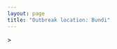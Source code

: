 ```yaml
---
layout: page
title: "Outbreak location: Bundi"
---
```

<div id="mapid">
<script src="https://buda-magenta.github.io/hazard_map/load_map.js"></script>
><script>
var marker_outbreak = L.marker([25.500000, 75.833333],{"autoPan": true}).addTo(map); marker_outbreak.bindTooltip("Bundi").openTooltip();

var circle_1 = L.circle([26.915458, 75.818982], {"pane": "markerPane", "color": "red", "fill": true, "fillOpacity": 0.2, "fillRule": "evenodd", "lineCap": "round", "lineJoin": "round", "opacity": 1.0, "radius": 100040, "stroke": true, "weight": 3}).addTo(map);
circle_1.bindTooltip("Jaipur<br>rank: 1<br>hazard index: 0.100040")
circle_1.bindPopup('<a href="https://buda-magenta.github.io/hazard_map/Jaipur">Jaipur</a>')

var circle_2 = L.circle([25.196826, 76.000893], {"pane": "markerPane", "color": "red", "fill": true, "fillOpacity": 0.2, "fillRule": "evenodd", "lineCap": "round", "lineJoin": "round", "opacity": 1.0, "radius": 70407, "stroke": true, "weight": 3}).addTo(map);
circle_2.bindTooltip("Kota<br>rank: 2<br>hazard index: 0.070407")
circle_2.bindPopup('<a href="https://buda-magenta.github.io/hazard_map/Kota">Kota</a>')

var circle_3 = L.circle([24.265131, 75.387182], {"pane": "markerPane", "color": "red", "fill": true, "fillOpacity": 0.2, "fillRule": "evenodd", "lineCap": "round", "lineJoin": "round", "opacity": 1.0, "radius": 35547, "stroke": true, "weight": 3}).addTo(map);
circle_3.bindTooltip("Mandsaur<br>rank: 3<br>hazard index: 0.035548")
circle_3.bindPopup('<a href="https://buda-magenta.github.io/hazard_map/Mandsaur">Mandsaur</a>')

var circle_4 = L.circle([24.500000, 74.500000], {"pane": "markerPane", "color": "red", "fill": true, "fillOpacity": 0.2, "fillRule": "evenodd", "lineCap": "round", "lineJoin": "round", "opacity": 1.0, "radius": 34974, "stroke": true, "weight": 3}).addTo(map);
circle_4.bindTooltip("Chittaurgarh<br>rank: 4<br>hazard index: 0.034975")
circle_4.bindPopup('<a href="https://buda-magenta.github.io/hazard_map/Chittaurgarh">Chittaurgarh</a>')

var circle_5 = L.circle([24.462465, 74.850114], {"pane": "markerPane", "color": "red", "fill": true, "fillOpacity": 0.2, "fillRule": "evenodd", "lineCap": "round", "lineJoin": "round", "opacity": 1.0, "radius": 32190, "stroke": true, "weight": 3}).addTo(map);
circle_5.bindTooltip("Nimach<br>rank: 5<br>hazard index: 0.032191")
circle_5.bindPopup('<a href="https://buda-magenta.github.io/hazard_map/Nimach">Nimach</a>')

var circle_6 = L.circle([24.578721, 73.686257], {"pane": "markerPane", "color": "red", "fill": true, "fillOpacity": 0.2, "fillRule": "evenodd", "lineCap": "round", "lineJoin": "round", "opacity": 1.0, "radius": 25127, "stroke": true, "weight": 3}).addTo(map);
circle_6.bindTooltip("Udaipur<br>rank: 6<br>hazard index: 0.025128")
circle_6.bindPopup('<a href="https://buda-magenta.github.io/hazard_map/Udaipur">Udaipur</a>')

var circle_7 = L.circle([26.469100, 74.639000], {"pane": "markerPane", "color": "red", "fill": true, "fillOpacity": 0.2, "fillRule": "evenodd", "lineCap": "round", "lineJoin": "round", "opacity": 1.0, "radius": 20461, "stroke": true, "weight": 3}).addTo(map);
circle_7.bindTooltip("Ajmer<br>rank: 7<br>hazard index: 0.020462")
circle_7.bindPopup('<a href="https://buda-magenta.github.io/hazard_map/Ajmer">Ajmer</a>')

var circle_8 = L.circle([25.488773, 74.699613], {"pane": "markerPane", "color": "red", "fill": true, "fillOpacity": 0.2, "fillRule": "evenodd", "lineCap": "round", "lineJoin": "round", "opacity": 1.0, "radius": 13576, "stroke": true, "weight": 3}).addTo(map);
circle_8.bindTooltip("Bhilwara<br>rank: 8<br>hazard index: 0.013577")
circle_8.bindPopup('<a href="https://buda-magenta.github.io/hazard_map/Bhilwara">Bhilwara</a>')

var circle_9 = L.circle([26.166667, 77.500000], {"pane": "markerPane", "color": "red", "fill": true, "fillOpacity": 0.2, "fillRule": "evenodd", "lineCap": "round", "lineJoin": "round", "opacity": 1.0, "radius": 6494, "stroke": true, "weight": 3}).addTo(map);
circle_9.bindTooltip("Morena<br>rank: 9<br>hazard index: 0.006495")
circle_9.bindPopup('<a href="https://buda-magenta.github.io/hazard_map/Morena">Morena</a>')

var circle_10 = L.circle([26.122147, 75.663754], {"pane": "markerPane", "color": "red", "fill": true, "fillOpacity": 0.2, "fillRule": "evenodd", "lineCap": "round", "lineJoin": "round", "opacity": 1.0, "radius": 5356, "stroke": true, "weight": 3}).addTo(map);
circle_10.bindTooltip("Tonk<br>rank: 10<br>hazard index: 0.005356")
circle_10.bindPopup('<a href="https://buda-magenta.github.io/hazard_map/Tonk">Tonk</a>')

var circle_11 = L.circle([26.588559, 74.861097], {"pane": "markerPane", "color": "red", "fill": true, "fillOpacity": 0.2, "fillRule": "evenodd", "lineCap": "round", "lineJoin": "round", "opacity": 1.0, "radius": 5045, "stroke": true, "weight": 3}).addTo(map);
circle_11.bindTooltip("Kishangarh<br>rank: 11<br>hazard index: 0.005046")
circle_11.bindPopup('<a href="https://buda-magenta.github.io/hazard_map/Kishangarh">Kishangarh</a>')

var circle_12 = L.circle([26.099214, 74.312704], {"pane": "markerPane", "color": "red", "fill": true, "fillOpacity": 0.2, "fillRule": "evenodd", "lineCap": "round", "lineJoin": "round", "opacity": 1.0, "radius": 4722, "stroke": true, "weight": 3}).addTo(map);
circle_12.bindTooltip("Beawar<br>rank: 12<br>hazard index: 0.004723")
circle_12.bindPopup('<a href="https://buda-magenta.github.io/hazard_map/Beawar">Beawar</a>')

var circle_13 = L.circle([26.229141, 76.304533], {"pane": "markerPane", "color": "red", "fill": true, "fillOpacity": 0.2, "fillRule": "evenodd", "lineCap": "round", "lineJoin": "round", "opacity": 1.0, "radius": 3930, "stroke": true, "weight": 3}).addTo(map);
circle_13.bindTooltip("Sawai Madhopur<br>rank: 13<br>hazard index: 0.003930")
circle_13.bindPopup('<a href="https://buda-magenta.github.io/hazard_map/Sawai_Madhopur">Sawai Madhopur</a>')

var circle_14 = L.circle([24.917151, 76.696403], {"pane": "markerPane", "color": "red", "fill": true, "fillOpacity": 0.2, "fillRule": "evenodd", "lineCap": "round", "lineJoin": "round", "opacity": 1.0, "radius": 3874, "stroke": true, "weight": 3}).addTo(map);
circle_14.bindTooltip("Baran<br>rank: 14<br>hazard index: 0.003874")
circle_14.bindPopup('<a href="https://buda-magenta.github.io/hazard_map/Baran">Baran</a>')

var circle_15 = L.circle([26.732501, 77.036312], {"pane": "markerPane", "color": "red", "fill": true, "fillOpacity": 0.2, "fillRule": "evenodd", "lineCap": "round", "lineJoin": "round", "opacity": 1.0, "radius": 3430, "stroke": true, "weight": 3}).addTo(map);
circle_15.bindTooltip("Hindaun<br>rank: 15<br>hazard index: 0.003431")
circle_15.bindPopup('<a href="https://buda-magenta.github.io/hazard_map/Hindaun">Hindaun</a>')

var circle_16 = L.circle([26.296772, 73.035143], {"pane": "markerPane", "color": "red", "fill": true, "fillOpacity": 0.2, "fillRule": "evenodd", "lineCap": "round", "lineJoin": "round", "opacity": 1.0, "radius": 3073, "stroke": true, "weight": 3}).addTo(map);
circle_16.bindTooltip("Jodhpur<br>rank: 16<br>hazard index: 0.003073")
circle_16.bindPopup('<a href="https://buda-magenta.github.io/hazard_map/Jodhpur">Jodhpur</a>')

var circle_17 = L.circle([23.480592, 74.917790], {"pane": "markerPane", "color": "red", "fill": true, "fillOpacity": 0.2, "fillRule": "evenodd", "lineCap": "round", "lineJoin": "round", "opacity": 1.0, "radius": 2448, "stroke": true, "weight": 3}).addTo(map);
circle_17.bindTooltip("Ratlam<br>rank: 17<br>hazard index: 0.002448")
circle_17.bindPopup('<a href="https://buda-magenta.github.io/hazard_map/Ratlam">Ratlam</a>')

var circle_18 = L.circle([28.651718, 77.221939], {"pane": "markerPane", "color": "red", "fill": true, "fillOpacity": 0.2, "fillRule": "evenodd", "lineCap": "round", "lineJoin": "round", "opacity": 1.0, "radius": 2220, "stroke": true, "weight": 3}).addTo(map);
circle_18.bindTooltip("Delhi<br>rank: 18<br>hazard index: 0.002221")
circle_18.bindPopup('<a href="https://buda-magenta.github.io/hazard_map/Delhi">Delhi</a>')

var circle_19 = L.circle([24.935635, 82.647701], {"pane": "markerPane", "color": "red", "fill": true, "fillOpacity": 0.2, "fillRule": "evenodd", "lineCap": "round", "lineJoin": "round", "opacity": 1.0, "radius": 1650, "stroke": true, "weight": 3}).addTo(map);
circle_19.bindTooltip("Mirzapur<br>rank: 19<br>hazard index: 0.001650")
circle_19.bindPopup('<a href="https://buda-magenta.github.io/hazard_map/Mirzapur">Mirzapur</a>')

var circle_20 = L.circle([23.021624, 72.579707], {"pane": "markerPane", "color": "red", "fill": true, "fillOpacity": 0.2, "fillRule": "evenodd", "lineCap": "round", "lineJoin": "round", "opacity": 1.0, "radius": 1641, "stroke": true, "weight": 3}).addTo(map);
circle_20.bindTooltip("Ahmedabad<br>rank: 20<br>hazard index: 0.001642")
circle_20.bindPopup('<a href="https://buda-magenta.github.io/hazard_map/Ahmedabad">Ahmedabad</a>')

var circle_21 = L.circle([19.075990, 72.877393], {"pane": "markerPane", "color": "red", "fill": true, "fillOpacity": 0.2, "fillRule": "evenodd", "lineCap": "round", "lineJoin": "round", "opacity": 1.0, "radius": 1506, "stroke": true, "weight": 3}).addTo(map);
circle_21.bindTooltip("Mumbai<br>rank: 21<br>hazard index: 0.001506")
circle_21.bindPopup('<a href="https://buda-magenta.github.io/hazard_map/Mumbai">Mumbai</a>')

var circle_22 = L.circle([27.639077, 76.614452], {"pane": "markerPane", "color": "red", "fill": true, "fillOpacity": 0.2, "fillRule": "evenodd", "lineCap": "round", "lineJoin": "round", "opacity": 1.0, "radius": 1497, "stroke": true, "weight": 3}).addTo(map);
circle_22.bindTooltip("Alwar<br>rank: 22<br>hazard index: 0.001497")
circle_22.bindPopup('<a href="https://buda-magenta.github.io/hazard_map/Alwar">Alwar</a>')

var circle_23 = L.circle([28.015929, 73.317137], {"pane": "markerPane", "color": "red", "fill": true, "fillOpacity": 0.2, "fillRule": "evenodd", "lineCap": "round", "lineJoin": "round", "opacity": 1.0, "radius": 1254, "stroke": true, "weight": 3}).addTo(map);
circle_23.bindTooltip("Bikaner<br>rank: 23<br>hazard index: 0.001254")
circle_23.bindPopup('<a href="https://buda-magenta.github.io/hazard_map/Bikaner">Bikaner</a>')

var circle_24 = L.circle([27.662826, 75.027926], {"pane": "markerPane", "color": "red", "fill": true, "fillOpacity": 0.2, "fillRule": "evenodd", "lineCap": "round", "lineJoin": "round", "opacity": 1.0, "radius": 1071, "stroke": true, "weight": 3}).addTo(map);
circle_24.bindTooltip("Sikar<br>rank: 24<br>hazard index: 0.001071")
circle_24.bindPopup('<a href="https://buda-magenta.github.io/hazard_map/Sikar">Sikar</a>')

var circle_25 = L.circle([22.720362, 75.868200], {"pane": "markerPane", "color": "red", "fill": true, "fillOpacity": 0.2, "fillRule": "evenodd", "lineCap": "round", "lineJoin": "round", "opacity": 1.0, "radius": 1059, "stroke": true, "weight": 3}).addTo(map);
circle_25.bindTooltip("Indore<br>rank: 25<br>hazard index: 0.001059")
circle_25.bindPopup('<a href="https://buda-magenta.github.io/hazard_map/Indore">Indore</a>')

var circle_26 = L.circle([27.175255, 78.009816], {"pane": "markerPane", "color": "red", "fill": true, "fillOpacity": 0.2, "fillRule": "evenodd", "lineCap": "round", "lineJoin": "round", "opacity": 1.0, "radius": 828, "stroke": true, "weight": 3}).addTo(map);
circle_26.bindTooltip("Agra<br>rank: 26<br>hazard index: 0.000829")
circle_26.bindPopup('<a href="https://buda-magenta.github.io/hazard_map/Agra">Agra</a>')

var circle_27 = L.circle([24.500000, 77.500000], {"pane": "markerPane", "color": "red", "fill": true, "fillOpacity": 0.2, "fillRule": "evenodd", "lineCap": "round", "lineJoin": "round", "opacity": 1.0, "radius": 776, "stroke": true, "weight": 3}).addTo(map);
circle_27.bindTooltip("Guna<br>rank: 27<br>hazard index: 0.000777")
circle_27.bindPopup('<a href="https://buda-magenta.github.io/hazard_map/Guna">Guna</a>')

var circle_28 = L.circle([23.160894, 79.949770], {"pane": "markerPane", "color": "red", "fill": true, "fillOpacity": 0.2, "fillRule": "evenodd", "lineCap": "round", "lineJoin": "round", "opacity": 1.0, "radius": 650, "stroke": true, "weight": 3}).addTo(map);
circle_28.bindTooltip("Jabalpur<br>rank: 28<br>hazard index: 0.000651")
circle_28.bindPopup('<a href="https://buda-magenta.github.io/hazard_map/Jabalpur">Jabalpur</a>')

var circle_29 = L.circle([17.388786, 78.461065], {"pane": "markerPane", "color": "red", "fill": true, "fillOpacity": 0.2, "fillRule": "evenodd", "lineCap": "round", "lineJoin": "round", "opacity": 1.0, "radius": 649, "stroke": true, "weight": 3}).addTo(map);
circle_29.bindTooltip("Hyderabad<br>rank: 29<br>hazard index: 0.000650")
circle_29.bindPopup('<a href="https://buda-magenta.github.io/hazard_map/Hyderabad">Hyderabad</a>')

var circle_30 = L.circle([12.979120, 77.591300], {"pane": "markerPane", "color": "red", "fill": true, "fillOpacity": 0.2, "fillRule": "evenodd", "lineCap": "round", "lineJoin": "round", "opacity": 1.0, "radius": 634, "stroke": true, "weight": 3}).addTo(map);
circle_30.bindTooltip("Bangalore<br>rank: 30<br>hazard index: 0.000634")
circle_30.bindPopup('<a href="https://buda-magenta.github.io/hazard_map/Bangalore">Bangalore</a>')

var circle_31 = L.circle([25.531031, 78.652689], {"pane": "markerPane", "color": "red", "fill": true, "fillOpacity": 0.2, "fillRule": "evenodd", "lineCap": "round", "lineJoin": "round", "opacity": 1.0, "radius": 627, "stroke": true, "weight": 3}).addTo(map);
circle_31.bindTooltip("Jhansi<br>rank: 31<br>hazard index: 0.000627")
circle_31.bindPopup('<a href="https://buda-magenta.github.io/hazard_map/Jhansi">Jhansi</a>')

var circle_32 = L.circle([26.460914, 80.321759], {"pane": "markerPane", "color": "red", "fill": true, "fillOpacity": 0.2, "fillRule": "evenodd", "lineCap": "round", "lineJoin": "round", "opacity": 1.0, "radius": 564, "stroke": true, "weight": 3}).addTo(map);
circle_32.bindTooltip("Kanpur<br>rank: 32<br>hazard index: 0.000565")
circle_32.bindPopup('<a href="https://buda-magenta.github.io/hazard_map/Kanpur">Kanpur</a>')

var circle_33 = L.circle([27.633333, 77.583333], {"pane": "markerPane", "color": "red", "fill": true, "fillOpacity": 0.2, "fillRule": "evenodd", "lineCap": "round", "lineJoin": "round", "opacity": 1.0, "radius": 523, "stroke": true, "weight": 3}).addTo(map);
circle_33.bindTooltip("Mathura<br>rank: 33<br>hazard index: 0.000523")
circle_33.bindPopup('<a href="https://buda-magenta.github.io/hazard_map/Mathura">Mathura</a>')

var circle_34 = L.circle([22.541418, 88.357691], {"pane": "markerPane", "color": "red", "fill": true, "fillOpacity": 0.2, "fillRule": "evenodd", "lineCap": "round", "lineJoin": "round", "opacity": 1.0, "radius": 518, "stroke": true, "weight": 3}).addTo(map);
circle_34.bindTooltip("Kolkata<br>rank: 34<br>hazard index: 0.000519")
circle_34.bindPopup('<a href="https://buda-magenta.github.io/hazard_map/Kolkata">Kolkata</a>')

var circle_35 = L.circle([23.258486, 77.401989], {"pane": "markerPane", "color": "red", "fill": true, "fillOpacity": 0.2, "fillRule": "evenodd", "lineCap": "round", "lineJoin": "round", "opacity": 1.0, "radius": 467, "stroke": true, "weight": 3}).addTo(map);
circle_35.bindTooltip("Bhopal<br>rank: 35<br>hazard index: 0.000468")
circle_35.bindPopup('<a href="https://buda-magenta.github.io/hazard_map/Bhopal">Bhopal</a>')

var circle_36 = L.circle([28.206144, 74.691907], {"pane": "markerPane", "color": "red", "fill": true, "fillOpacity": 0.2, "fillRule": "evenodd", "lineCap": "round", "lineJoin": "round", "opacity": 1.0, "radius": 467, "stroke": true, "weight": 3}).addTo(map);
circle_36.bindTooltip("Churu<br>rank: 36<br>hazard index: 0.000468")
circle_36.bindPopup('<a href="https://buda-magenta.github.io/hazard_map/Churu">Churu</a>')

var circle_37 = L.circle([26.838100, 80.934600], {"pane": "markerPane", "color": "red", "fill": true, "fillOpacity": 0.2, "fillRule": "evenodd", "lineCap": "round", "lineJoin": "round", "opacity": 1.0, "radius": 461, "stroke": true, "weight": 3}).addTo(map);
circle_37.bindTooltip("Lucknow<br>rank: 37<br>hazard index: 0.000462")
circle_37.bindPopup('<a href="https://buda-magenta.github.io/hazard_map/Lucknow">Lucknow</a>')

var circle_38 = L.circle([27.060786, 74.176675], {"pane": "markerPane", "color": "red", "fill": true, "fillOpacity": 0.2, "fillRule": "evenodd", "lineCap": "round", "lineJoin": "round", "opacity": 1.0, "radius": 425, "stroke": true, "weight": 3}).addTo(map);
circle_38.bindTooltip("Nagaur<br>rank: 38<br>hazard index: 0.000425")
circle_38.bindPopup('<a href="https://buda-magenta.github.io/hazard_map/Nagaur">Nagaur</a>')

var circle_39 = L.circle([23.174597, 75.785142], {"pane": "markerPane", "color": "red", "fill": true, "fillOpacity": 0.2, "fillRule": "evenodd", "lineCap": "round", "lineJoin": "round", "opacity": 1.0, "radius": 416, "stroke": true, "weight": 3}).addTo(map);
circle_39.bindTooltip("Ujjain<br>rank: 39<br>hazard index: 0.000417")
circle_39.bindPopup('<a href="https://buda-magenta.github.io/hazard_map/Ujjain">Ujjain</a>')

var circle_40 = L.circle([29.168807, 75.746110], {"pane": "markerPane", "color": "red", "fill": true, "fillOpacity": 0.2, "fillRule": "evenodd", "lineCap": "round", "lineJoin": "round", "opacity": 1.0, "radius": 379, "stroke": true, "weight": 3}).addTo(map);
circle_40.bindTooltip("Hisar<br>rank: 40<br>hazard index: 0.000379")
circle_40.bindPopup('<a href="https://buda-magenta.github.io/hazard_map/Hisar">Hisar</a>')

var circle_41 = L.circle([26.653396, 77.624206], {"pane": "markerPane", "color": "red", "fill": true, "fillOpacity": 0.2, "fillRule": "evenodd", "lineCap": "round", "lineJoin": "round", "opacity": 1.0, "radius": 375, "stroke": true, "weight": 3}).addTo(map);
circle_41.bindTooltip("Dhaulpur<br>rank: 41<br>hazard index: 0.000376")
circle_41.bindPopup('<a href="https://buda-magenta.github.io/hazard_map/Dhaulpur">Dhaulpur</a>')

var circle_42 = L.circle([27.701115, 74.464936], {"pane": "markerPane", "color": "red", "fill": true, "fillOpacity": 0.2, "fillRule": "evenodd", "lineCap": "round", "lineJoin": "round", "opacity": 1.0, "radius": 322, "stroke": true, "weight": 3}).addTo(map);
circle_42.bindTooltip("Sujangarh<br>rank: 42<br>hazard index: 0.000323")
circle_42.bindPopup('<a href="https://buda-magenta.github.io/hazard_map/Sujangarh">Sujangarh</a>')

var circle_43 = L.circle([26.203725, 78.157363], {"pane": "markerPane", "color": "red", "fill": true, "fillOpacity": 0.2, "fillRule": "evenodd", "lineCap": "round", "lineJoin": "round", "opacity": 1.0, "radius": 305, "stroke": true, "weight": 3}).addTo(map);
circle_43.bindTooltip("Gwalior<br>rank: 43<br>hazard index: 0.000305")
circle_43.bindPopup('<a href="https://buda-magenta.github.io/hazard_map/Gwalior">Gwalior</a>')

var circle_44 = L.circle([23.587548, 75.675679], {"pane": "markerPane", "color": "red", "fill": true, "fillOpacity": 0.2, "fillRule": "evenodd", "lineCap": "round", "lineJoin": "round", "opacity": 1.0, "radius": 279, "stroke": true, "weight": 3}).addTo(map);
circle_44.bindTooltip("Nagda<br>rank: 44<br>hazard index: 0.000279")
circle_44.bindPopup('<a href="https://buda-magenta.github.io/hazard_map/Nagda">Nagda</a>')

var circle_45 = L.circle([30.733442, 76.779714], {"pane": "markerPane", "color": "red", "fill": true, "fillOpacity": 0.2, "fillRule": "evenodd", "lineCap": "round", "lineJoin": "round", "opacity": 1.0, "radius": 277, "stroke": true, "weight": 3}).addTo(map);
circle_45.bindTooltip("Chandigarh<br>rank: 45<br>hazard index: 0.000278")
circle_45.bindPopup('<a href="https://buda-magenta.github.io/hazard_map/Chandigarh">Chandigarh</a>')

var circle_46 = L.circle([13.083694, 80.270186], {"pane": "markerPane", "color": "red", "fill": true, "fillOpacity": 0.2, "fillRule": "evenodd", "lineCap": "round", "lineJoin": "round", "opacity": 1.0, "radius": 273, "stroke": true, "weight": 3}).addTo(map);
circle_46.bindTooltip("Chennai<br>rank: 46<br>hazard index: 0.000273")
circle_46.bindPopup('<a href="https://buda-magenta.github.io/hazard_map/Chennai">Chennai</a>')

var circle_47 = L.circle([27.265212, 77.369126], {"pane": "markerPane", "color": "red", "fill": true, "fillOpacity": 0.2, "fillRule": "evenodd", "lineCap": "round", "lineJoin": "round", "opacity": 1.0, "radius": 250, "stroke": true, "weight": 3}).addTo(map);
circle_47.bindTooltip("Bharatpur<br>rank: 47<br>hazard index: 0.000251")
circle_47.bindPopup('<a href="https://buda-magenta.github.io/hazard_map/Bharatpur">Bharatpur</a>')

var circle_48 = L.circle([21.170200, 72.831100], {"pane": "markerPane", "color": "red", "fill": true, "fillOpacity": 0.2, "fillRule": "evenodd", "lineCap": "round", "lineJoin": "round", "opacity": 1.0, "radius": 235, "stroke": true, "weight": 3}).addTo(map);
circle_48.bindTooltip("Surat<br>rank: 48<br>hazard index: 0.000236")
circle_48.bindPopup('<a href="https://buda-magenta.github.io/hazard_map/Surat">Surat</a>')

var circle_49 = L.circle([22.801519, 86.202958], {"pane": "markerPane", "color": "red", "fill": true, "fillOpacity": 0.2, "fillRule": "evenodd", "lineCap": "round", "lineJoin": "round", "opacity": 1.0, "radius": 231, "stroke": true, "weight": 3}).addTo(map);
circle_49.bindTooltip("Jamshedpur<br>rank: 49<br>hazard index: 0.000231")
circle_49.bindPopup('<a href="https://buda-magenta.github.io/hazard_map/Jamshedpur">Jamshedpur</a>')

var circle_50 = L.circle([18.521428, 73.854454], {"pane": "markerPane", "color": "red", "fill": true, "fillOpacity": 0.2, "fillRule": "evenodd", "lineCap": "round", "lineJoin": "round", "opacity": 1.0, "radius": 230, "stroke": true, "weight": 3}).addTo(map);
circle_50.bindTooltip("Pune<br>rank: 50<br>hazard index: 0.000231")
circle_50.bindPopup('<a href="https://buda-magenta.github.io/hazard_map/Pune">Pune</a>')

var circle_51 = L.circle([25.604091, 73.415609], {"pane": "markerPane", "color": "red", "fill": true, "fillOpacity": 0.2, "fillRule": "evenodd", "lineCap": "round", "lineJoin": "round", "opacity": 1.0, "radius": 224, "stroke": true, "weight": 3}).addTo(map);
circle_51.bindTooltip("Pali<br>rank: 51<br>hazard index: 0.000224")
circle_51.bindPopup('<a href="https://buda-magenta.github.io/hazard_map/Pali">Pali</a>')

var circle_52 = L.circle([28.195647, 76.616518], {"pane": "markerPane", "color": "red", "fill": true, "fillOpacity": 0.2, "fillRule": "evenodd", "lineCap": "round", "lineJoin": "round", "opacity": 1.0, "radius": 214, "stroke": true, "weight": 3}).addTo(map);
circle_52.bindTooltip("Rewari<br>rank: 52<br>hazard index: 0.000214")
circle_52.bindPopup('<a href="https://buda-magenta.github.io/hazard_map/Rewari">Rewari</a>')

var circle_53 = L.circle([23.809612, 78.759114], {"pane": "markerPane", "color": "red", "fill": true, "fillOpacity": 0.2, "fillRule": "evenodd", "lineCap": "round", "lineJoin": "round", "opacity": 1.0, "radius": 201, "stroke": true, "weight": 3}).addTo(map);
circle_53.bindTooltip("Sagar<br>rank: 53<br>hazard index: 0.000202")
circle_53.bindPopup('<a href="https://buda-magenta.github.io/hazard_map/Sagar">Sagar</a>')

var circle_54 = L.circle([21.149813, 79.082056], {"pane": "markerPane", "color": "red", "fill": true, "fillOpacity": 0.2, "fillRule": "evenodd", "lineCap": "round", "lineJoin": "round", "opacity": 1.0, "radius": 191, "stroke": true, "weight": 3}).addTo(map);
circle_54.bindTooltip("Nagpur<br>rank: 54<br>hazard index: 0.000192")
circle_54.bindPopup('<a href="https://buda-magenta.github.io/hazard_map/Nagpur">Nagpur</a>')

var circle_55 = L.circle([29.367200, 74.298364], {"pane": "markerPane", "color": "red", "fill": true, "fillOpacity": 0.2, "fillRule": "evenodd", "lineCap": "round", "lineJoin": "round", "opacity": 1.0, "radius": 191, "stroke": true, "weight": 3}).addTo(map);
circle_55.bindTooltip("Hanumangarh<br>rank: 55<br>hazard index: 0.000191")
circle_55.bindPopup('<a href="https://buda-magenta.github.io/hazard_map/Hanumangarh">Hanumangarh</a>')

var circle_56 = L.circle([24.197443, 82.666145], {"pane": "markerPane", "color": "red", "fill": true, "fillOpacity": 0.2, "fillRule": "evenodd", "lineCap": "round", "lineJoin": "round", "opacity": 1.0, "radius": 176, "stroke": true, "weight": 3}).addTo(map);
circle_56.bindTooltip("Singrauli<br>rank: 56<br>hazard index: 0.000176")
circle_56.bindPopup('<a href="https://buda-magenta.github.io/hazard_map/Singrauli">Singrauli</a>')

var circle_57 = L.circle([23.833962, 80.392456], {"pane": "markerPane", "color": "red", "fill": true, "fillOpacity": 0.2, "fillRule": "evenodd", "lineCap": "round", "lineJoin": "round", "opacity": 1.0, "radius": 163, "stroke": true, "weight": 3}).addTo(map);
circle_57.bindTooltip("Murwara<br>rank: 57<br>hazard index: 0.000164")
circle_57.bindPopup('<a href="https://buda-magenta.github.io/hazard_map/Murwara">Murwara</a>')

var circle_58 = L.circle([25.438130, 81.833800], {"pane": "markerPane", "color": "red", "fill": true, "fillOpacity": 0.2, "fillRule": "evenodd", "lineCap": "round", "lineJoin": "round", "opacity": 1.0, "radius": 159, "stroke": true, "weight": 3}).addTo(map);
circle_58.bindTooltip("Allahabad<br>rank: 58<br>hazard index: 0.000160")
circle_58.bindPopup('<a href="https://buda-magenta.github.io/hazard_map/Allahabad">Allahabad</a>')

var circle_59 = L.circle([25.375241, 77.828119], {"pane": "markerPane", "color": "red", "fill": true, "fillOpacity": 0.2, "fillRule": "evenodd", "lineCap": "round", "lineJoin": "round", "opacity": 1.0, "radius": 143, "stroke": true, "weight": 3}).addTo(map);
circle_59.bindTooltip("Shivpuri<br>rank: 59<br>hazard index: 0.000144")
circle_59.bindPopup('<a href="https://buda-magenta.github.io/hazard_map/Shivpuri">Shivpuri</a>')

var circle_60 = L.circle([23.000000, 76.166667], {"pane": "markerPane", "color": "red", "fill": true, "fillOpacity": 0.2, "fillRule": "evenodd", "lineCap": "round", "lineJoin": "round", "opacity": 1.0, "radius": 138, "stroke": true, "weight": 3}).addTo(map);
circle_60.bindTooltip("Dewas<br>rank: 60<br>hazard index: 0.000138")
circle_60.bindPopup('<a href="https://buda-magenta.github.io/hazard_map/Dewas">Dewas</a>')

var circle_61 = L.circle([26.180598, 91.753943], {"pane": "markerPane", "color": "red", "fill": true, "fillOpacity": 0.2, "fillRule": "evenodd", "lineCap": "round", "lineJoin": "round", "opacity": 1.0, "radius": 136, "stroke": true, "weight": 3}).addTo(map);
circle_61.bindTooltip("Guwahati<br>rank: 61<br>hazard index: 0.000136")
circle_61.bindPopup('<a href="https://buda-magenta.github.io/hazard_map/Guwahati">Guwahati</a>')

var circle_62 = L.circle([28.079690, 75.541768], {"pane": "markerPane", "color": "red", "fill": true, "fillOpacity": 0.2, "fillRule": "evenodd", "lineCap": "round", "lineJoin": "round", "opacity": 1.0, "radius": 132, "stroke": true, "weight": 3}).addTo(map);
circle_62.bindTooltip("Jhunjhunun<br>rank: 62<br>hazard index: 0.000132")
circle_62.bindPopup('<a href="https://buda-magenta.github.io/hazard_map/Jhunjhunun">Jhunjhunun</a>')

var circle_63 = L.circle([25.609324, 85.123525], {"pane": "markerPane", "color": "red", "fill": true, "fillOpacity": 0.2, "fillRule": "evenodd", "lineCap": "round", "lineJoin": "round", "opacity": 1.0, "radius": 130, "stroke": true, "weight": 3}).addTo(map);
circle_63.bindTooltip("Patna<br>rank: 63<br>hazard index: 0.000130")
circle_63.bindPopup('<a href="https://buda-magenta.github.io/hazard_map/Patna">Patna</a>')

var circle_64 = L.circle([28.793170, 76.139128], {"pane": "markerPane", "color": "red", "fill": true, "fillOpacity": 0.2, "fillRule": "evenodd", "lineCap": "round", "lineJoin": "round", "opacity": 1.0, "radius": 122, "stroke": true, "weight": 3}).addTo(map);
circle_64.bindTooltip("Bhiwani<br>rank: 64<br>hazard index: 0.000123")
circle_64.bindPopup('<a href="https://buda-magenta.github.io/hazard_map/Bhiwani">Bhiwani</a>')

var circle_65 = L.circle([28.428262, 77.002700], {"pane": "markerPane", "color": "red", "fill": true, "fillOpacity": 0.2, "fillRule": "evenodd", "lineCap": "round", "lineJoin": "round", "opacity": 1.0, "radius": 97, "stroke": true, "weight": 3}).addTo(map);
circle_65.bindTooltip("Gurgaon<br>rank: 65<br>hazard index: 0.000097")
circle_65.bindPopup('<a href="https://buda-magenta.github.io/hazard_map/Gurgaon">Gurgaon</a>')

var circle_66 = L.circle([28.901090, 76.580194], {"pane": "markerPane", "color": "red", "fill": true, "fillOpacity": 0.2, "fillRule": "evenodd", "lineCap": "round", "lineJoin": "round", "opacity": 1.0, "radius": 96, "stroke": true, "weight": 3}).addTo(map);
circle_66.bindTooltip("Rohtak<br>rank: 66<br>hazard index: 0.000096")
circle_66.bindPopup('<a href="https://buda-magenta.github.io/hazard_map/Rohtak">Rohtak</a>')

var circle_67 = L.circle([23.750000, 79.583333], {"pane": "markerPane", "color": "red", "fill": true, "fillOpacity": 0.2, "fillRule": "evenodd", "lineCap": "round", "lineJoin": "round", "opacity": 1.0, "radius": 92, "stroke": true, "weight": 3}).addTo(map);
circle_67.bindTooltip("Damoh<br>rank: 67<br>hazard index: 0.000092")
circle_67.bindPopup('<a href="https://buda-magenta.github.io/hazard_map/Damoh">Damoh</a>')

var circle_68 = L.circle([22.297314, 73.194257], {"pane": "markerPane", "color": "red", "fill": true, "fillOpacity": 0.2, "fillRule": "evenodd", "lineCap": "round", "lineJoin": "round", "opacity": 1.0, "radius": 88, "stroke": true, "weight": 3}).addTo(map);
circle_68.bindTooltip("Vadodara<br>rank: 68<br>hazard index: 0.000088")
circle_68.bindPopup('<a href="https://buda-magenta.github.io/hazard_map/Vadodara">Vadodara</a>')

var circle_69 = L.circle([25.335649, 83.007629], {"pane": "markerPane", "color": "red", "fill": true, "fillOpacity": 0.2, "fillRule": "evenodd", "lineCap": "round", "lineJoin": "round", "opacity": 1.0, "radius": 86, "stroke": true, "weight": 3}).addTo(map);
circle_69.bindTooltip("Varanasi<br>rank: 69<br>hazard index: 0.000087")
circle_69.bindPopup('<a href="https://buda-magenta.github.io/hazard_map/Varanasi">Varanasi</a>')

var circle_70 = L.circle([19.194329, 72.970178], {"pane": "markerPane", "color": "red", "fill": true, "fillOpacity": 0.2, "fillRule": "evenodd", "lineCap": "round", "lineJoin": "round", "opacity": 1.0, "radius": 84, "stroke": true, "weight": 3}).addTo(map);
circle_70.bindTooltip("Thane<br>rank: 70<br>hazard index: 0.000084")
circle_70.bindPopup('<a href="https://buda-magenta.github.io/hazard_map/Thane">Thane</a>')

var circle_71 = L.circle([22.305199, 70.802833], {"pane": "markerPane", "color": "red", "fill": true, "fillOpacity": 0.2, "fillRule": "evenodd", "lineCap": "round", "lineJoin": "round", "opacity": 1.0, "radius": 79, "stroke": true, "weight": 3}).addTo(map);
circle_71.bindTooltip("Rajkot<br>rank: 71<br>hazard index: 0.000080")
circle_71.bindPopup('<a href="https://buda-magenta.github.io/hazard_map/Rajkot">Rajkot</a>')

var circle_72 = L.circle([28.457876, 79.405571], {"pane": "markerPane", "color": "red", "fill": true, "fillOpacity": 0.2, "fillRule": "evenodd", "lineCap": "round", "lineJoin": "round", "opacity": 1.0, "radius": 79, "stroke": true, "weight": 3}).addTo(map);
circle_72.bindTooltip("Bareilly<br>rank: 72<br>hazard index: 0.000080")
circle_72.bindPopup('<a href="https://buda-magenta.github.io/hazard_map/Bareilly">Bareilly</a>')

var circle_73 = L.circle([19.794750, 75.077922], {"pane": "markerPane", "color": "red", "fill": true, "fillOpacity": 0.2, "fillRule": "evenodd", "lineCap": "round", "lineJoin": "round", "opacity": 1.0, "radius": 77, "stroke": true, "weight": 3}).addTo(map);
circle_73.bindTooltip("Gangapur<br>rank: 73<br>hazard index: 0.000077")
circle_73.bindPopup('<a href="https://buda-magenta.github.io/hazard_map/Gangapur">Gangapur</a>')

var circle_74 = L.circle([25.133173, 86.525040], {"pane": "markerPane", "color": "red", "fill": true, "fillOpacity": 0.2, "fillRule": "evenodd", "lineCap": "round", "lineJoin": "round", "opacity": 1.0, "radius": 76, "stroke": true, "weight": 3}).addTo(map);
circle_74.bindTooltip("Kharagpur<br>rank: 74<br>hazard index: 0.000076")
circle_74.bindPopup('<a href="https://buda-magenta.github.io/hazard_map/Kharagpur">Kharagpur</a>')

var circle_75 = L.circle([27.876990, 78.137290], {"pane": "markerPane", "color": "red", "fill": true, "fillOpacity": 0.2, "fillRule": "evenodd", "lineCap": "round", "lineJoin": "round", "opacity": 1.0, "radius": 72, "stroke": true, "weight": 3}).addTo(map);
circle_75.bindTooltip("Aligarh<br>rank: 75<br>hazard index: 0.000072")
circle_75.bindPopup('<a href="https://buda-magenta.github.io/hazard_map/Aligarh">Aligarh</a>')

var circle_76 = L.circle([23.223288, 72.649227], {"pane": "markerPane", "color": "red", "fill": true, "fillOpacity": 0.2, "fillRule": "evenodd", "lineCap": "round", "lineJoin": "round", "opacity": 1.0, "radius": 58, "stroke": true, "weight": 3}).addTo(map);
circle_76.bindTooltip("Gandhinagar<br>rank: 76<br>hazard index: 0.000058")
circle_76.bindPopup('<a href="https://buda-magenta.github.io/hazard_map/Gandhinagar">Gandhinagar</a>')

var circle_77 = L.circle([23.666667, 72.500000], {"pane": "markerPane", "color": "red", "fill": true, "fillOpacity": 0.2, "fillRule": "evenodd", "lineCap": "round", "lineJoin": "round", "opacity": 1.0, "radius": 55, "stroke": true, "weight": 3}).addTo(map);
circle_77.bindTooltip("Mahesana<br>rank: 77<br>hazard index: 0.000056")
circle_77.bindPopup('<a href="https://buda-magenta.github.io/hazard_map/Mahesana">Mahesana</a>')

var circle_78 = L.circle([30.909016, 75.851601], {"pane": "markerPane", "color": "red", "fill": true, "fillOpacity": 0.2, "fillRule": "evenodd", "lineCap": "round", "lineJoin": "round", "opacity": 1.0, "radius": 55, "stroke": true, "weight": 3}).addTo(map);
circle_78.bindTooltip("Ludhiana<br>rank: 78<br>hazard index: 0.000055")
circle_78.bindPopup('<a href="https://buda-magenta.github.io/hazard_map/Ludhiana">Ludhiana</a>')

var circle_79 = L.circle([24.170979, 72.436638], {"pane": "markerPane", "color": "red", "fill": true, "fillOpacity": 0.2, "fillRule": "evenodd", "lineCap": "round", "lineJoin": "round", "opacity": 1.0, "radius": 54, "stroke": true, "weight": 3}).addTo(map);
circle_79.bindTooltip("Palanpur<br>rank: 79<br>hazard index: 0.000054")
circle_79.bindPopup('<a href="https://buda-magenta.github.io/hazard_map/Palanpur">Palanpur</a>')

var circle_80 = L.circle([29.000653, 77.768229], {"pane": "markerPane", "color": "red", "fill": true, "fillOpacity": 0.2, "fillRule": "evenodd", "lineCap": "round", "lineJoin": "round", "opacity": 1.0, "radius": 54, "stroke": true, "weight": 3}).addTo(map);
circle_80.bindTooltip("Meerut<br>rank: 80<br>hazard index: 0.000054")
circle_80.bindPopup('<a href="https://buda-magenta.github.io/hazard_map/Meerut">Meerut</a>')

var circle_81 = L.circle([28.402979, 77.310384], {"pane": "markerPane", "color": "red", "fill": true, "fillOpacity": 0.2, "fillRule": "evenodd", "lineCap": "round", "lineJoin": "round", "opacity": 1.0, "radius": 53, "stroke": true, "weight": 3}).addTo(map);
circle_81.bindTooltip("Faridabad<br>rank: 81<br>hazard index: 0.000053")
circle_81.bindPopup('<a href="https://buda-magenta.github.io/hazard_map/Faridabad">Faridabad</a>')

var circle_82 = L.circle([27.177366, 78.389912], {"pane": "markerPane", "color": "red", "fill": true, "fillOpacity": 0.2, "fillRule": "evenodd", "lineCap": "round", "lineJoin": "round", "opacity": 1.0, "radius": 48, "stroke": true, "weight": 3}).addTo(map);
circle_82.bindTooltip("Firozabad<br>rank: 82<br>hazard index: 0.000049")
circle_82.bindPopup('<a href="https://buda-magenta.github.io/hazard_map/Firozabad">Firozabad</a>')

var circle_83 = L.circle([25.280733, 83.125128], {"pane": "markerPane", "color": "red", "fill": true, "fillOpacity": 0.2, "fillRule": "evenodd", "lineCap": "round", "lineJoin": "round", "opacity": 1.0, "radius": 47, "stroke": true, "weight": 3}).addTo(map);
circle_83.bindTooltip("Mughal Sarai<br>rank: 83<br>hazard index: 0.000048")
circle_83.bindPopup('<a href="https://buda-magenta.github.io/hazard_map/Mughal_Sarai">Mughal Sarai</a>')

var circle_84 = L.circle([24.268349, 72.204387], {"pane": "markerPane", "color": "red", "fill": true, "fillOpacity": 0.2, "fillRule": "evenodd", "lineCap": "round", "lineJoin": "round", "opacity": 1.0, "radius": 42, "stroke": true, "weight": 3}).addTo(map);
circle_84.bindTooltip("Deesa<br>rank: 84<br>hazard index: 0.000042")
circle_84.bindPopup('<a href="https://buda-magenta.github.io/hazard_map/Deesa">Deesa</a>')

var circle_85 = L.circle([21.237947, 81.633683], {"pane": "markerPane", "color": "red", "fill": true, "fillOpacity": 0.2, "fillRule": "evenodd", "lineCap": "round", "lineJoin": "round", "opacity": 1.0, "radius": 41, "stroke": true, "weight": 3}).addTo(map);
circle_85.bindTooltip("Raipur<br>rank: 85<br>hazard index: 0.000041")
circle_85.bindPopup('<a href="https://buda-magenta.github.io/hazard_map/Raipur">Raipur</a>')

var circle_86 = L.circle([29.301826, 76.338471], {"pane": "markerPane", "color": "red", "fill": true, "fillOpacity": 0.2, "fillRule": "evenodd", "lineCap": "round", "lineJoin": "round", "opacity": 1.0, "radius": 37, "stroke": true, "weight": 3}).addTo(map);
circle_86.bindTooltip("Jind<br>rank: 86<br>hazard index: 0.000038")
circle_86.bindPopup('<a href="https://buda-magenta.github.io/hazard_map/Jind">Jind</a>')

var circle_87 = L.circle([32.718561, 74.858092], {"pane": "markerPane", "color": "red", "fill": true, "fillOpacity": 0.2, "fillRule": "evenodd", "lineCap": "round", "lineJoin": "round", "opacity": 1.0, "radius": 37, "stroke": true, "weight": 3}).addTo(map);
circle_87.bindTooltip("Jammu<br>rank: 87<br>hazard index: 0.000038")
circle_87.bindPopup('<a href="https://buda-magenta.github.io/hazard_map/Jammu">Jammu</a>')

var circle_88 = L.circle([23.071874, 70.131715], {"pane": "markerPane", "color": "red", "fill": true, "fillOpacity": 0.2, "fillRule": "evenodd", "lineCap": "round", "lineJoin": "round", "opacity": 1.0, "radius": 37, "stroke": true, "weight": 3}).addTo(map);
circle_88.bindTooltip("Gandhidham<br>rank: 88<br>hazard index: 0.000037")
circle_88.bindPopup('<a href="https://buda-magenta.github.io/hazard_map/Gandhidham">Gandhidham</a>')

var circle_89 = L.circle([23.795281, 86.430964], {"pane": "markerPane", "color": "red", "fill": true, "fillOpacity": 0.2, "fillRule": "evenodd", "lineCap": "round", "lineJoin": "round", "opacity": 1.0, "radius": 36, "stroke": true, "weight": 3}).addTo(map);
circle_89.bindTooltip("Dhanbad<br>rank: 89<br>hazard index: 0.000036")
circle_89.bindPopup('<a href="https://buda-magenta.github.io/hazard_map/Dhanbad">Dhanbad</a>')

var circle_90 = L.circle([31.634308, 74.873679], {"pane": "markerPane", "color": "red", "fill": true, "fillOpacity": 0.2, "fillRule": "evenodd", "lineCap": "round", "lineJoin": "round", "opacity": 1.0, "radius": 35, "stroke": true, "weight": 3}).addTo(map);
circle_90.bindTooltip("Amritsar<br>rank: 90<br>hazard index: 0.000035")
circle_90.bindPopup('<a href="https://buda-magenta.github.io/hazard_map/Amritsar">Amritsar</a>')

var circle_91 = L.circle([22.383333, 82.133333], {"pane": "markerPane", "color": "red", "fill": true, "fillOpacity": 0.2, "fillRule": "evenodd", "lineCap": "round", "lineJoin": "round", "opacity": 1.0, "radius": 34, "stroke": true, "weight": 3}).addTo(map);
circle_91.bindTooltip("Bilaspur<br>rank: 91<br>hazard index: 0.000034")
circle_91.bindPopup('<a href="https://buda-magenta.github.io/hazard_map/Bilaspur">Bilaspur</a>')

var circle_92 = L.circle([30.883006, 75.869732], {"pane": "markerPane", "color": "red", "fill": true, "fillOpacity": 0.2, "fillRule": "evenodd", "lineCap": "round", "lineJoin": "round", "opacity": 1.0, "radius": 33, "stroke": true, "weight": 3}).addTo(map);
circle_92.bindTooltip("S.A.S. Nagar<br>rank: 92<br>hazard index: 0.000033")
circle_92.bindPopup('<a href="https://buda-magenta.github.io/hazard_map/S.A.S._Nagar">S.A.S. Nagar</a>')

var circle_93 = L.circle([29.822821, 76.378310], {"pane": "markerPane", "color": "red", "fill": true, "fillOpacity": 0.2, "fillRule": "evenodd", "lineCap": "round", "lineJoin": "round", "opacity": 1.0, "radius": 32, "stroke": true, "weight": 3}).addTo(map);
circle_93.bindTooltip("Kaithal<br>rank: 93<br>hazard index: 0.000033")
circle_93.bindPopup('<a href="https://buda-magenta.github.io/hazard_map/Kaithal">Kaithal</a>')

var circle_94 = L.circle([12.305183, 76.655361], {"pane": "markerPane", "color": "red", "fill": true, "fillOpacity": 0.2, "fillRule": "evenodd", "lineCap": "round", "lineJoin": "round", "opacity": 1.0, "radius": 29, "stroke": true, "weight": 3}).addTo(map);
circle_94.bindTooltip("Mysore<br>rank: 94<br>hazard index: 0.000030")
circle_94.bindPopup('<a href="https://buda-magenta.github.io/hazard_map/Mysore">Mysore</a>')

var circle_95 = L.circle([31.292011, 75.568058], {"pane": "markerPane", "color": "red", "fill": true, "fillOpacity": 0.2, "fillRule": "evenodd", "lineCap": "round", "lineJoin": "round", "opacity": 1.0, "radius": 29, "stroke": true, "weight": 3}).addTo(map);
circle_95.bindTooltip("Jalandhar<br>rank: 95<br>hazard index: 0.000030")
circle_95.bindPopup('<a href="https://buda-magenta.github.io/hazard_map/Jalandhar">Jalandhar</a>')

var circle_96 = L.circle([25.954628, 83.647350], {"pane": "markerPane", "color": "red", "fill": true, "fillOpacity": 0.2, "fillRule": "evenodd", "lineCap": "round", "lineJoin": "round", "opacity": 1.0, "radius": 29, "stroke": true, "weight": 3}).addTo(map);
circle_96.bindTooltip("Maunath Bhanjan<br>rank: 96<br>hazard index: 0.000029")
circle_96.bindPopup('<a href="https://buda-magenta.github.io/hazard_map/Maunath_Bhanjan">Maunath Bhanjan</a>')

var circle_97 = L.circle([22.778500, 73.624516], {"pane": "markerPane", "color": "red", "fill": true, "fillOpacity": 0.2, "fillRule": "evenodd", "lineCap": "round", "lineJoin": "round", "opacity": 1.0, "radius": 28, "stroke": true, "weight": 3}).addTo(map);
circle_97.bindTooltip("Godhra<br>rank: 97<br>hazard index: 0.000028")
circle_97.bindPopup('<a href="https://buda-magenta.github.io/hazard_map/Godhra">Godhra</a>')

var circle_98 = L.circle([30.384367, 76.770421], {"pane": "markerPane", "color": "red", "fill": true, "fillOpacity": 0.2, "fillRule": "evenodd", "lineCap": "round", "lineJoin": "round", "opacity": 1.0, "radius": 27, "stroke": true, "weight": 3}).addTo(map);
circle_98.bindTooltip("Ambala<br>rank: 98<br>hazard index: 0.000027")
circle_98.bindPopup('<a href="https://buda-magenta.github.io/hazard_map/Ambala">Ambala</a>')

var circle_99 = L.circle([30.179115, 75.047102], {"pane": "markerPane", "color": "red", "fill": true, "fillOpacity": 0.2, "fillRule": "evenodd", "lineCap": "round", "lineJoin": "round", "opacity": 1.0, "radius": 27, "stroke": true, "weight": 3}).addTo(map);
circle_99.bindTooltip("Bathinda<br>rank: 99<br>hazard index: 0.000027")
circle_99.bindPopup('<a href="https://buda-magenta.github.io/hazard_map/Bathinda">Bathinda</a>')

var circle_100 = L.circle([27.912633, 79.746563], {"pane": "markerPane", "color": "red", "fill": true, "fillOpacity": 0.2, "fillRule": "evenodd", "lineCap": "round", "lineJoin": "round", "opacity": 1.0, "radius": 26, "stroke": true, "weight": 3}).addTo(map);
circle_100.bindTooltip("Shahjahanpur<br>rank: 100<br>hazard index: 0.000026")
circle_100.bindPopup('<a href="https://buda-magenta.github.io/hazard_map/Shahjahanpur">Shahjahanpur</a>')
</script>
</div>